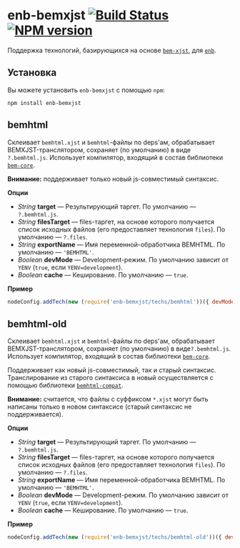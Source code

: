 enb-bemxjst [![Build Status](https://travis-ci.org/enb-make/enb-bemxjst.png?branch=master)](https://travis-ci.org/enb-make/enb-bemxjst) [![NPM version](https://badge.fury.io/js/enb-bemxjst.png)](http://badge.fury.io/js/enb-bemxjst)
===========

Поддержка технологий, базирующихся на основе [`bem-xjst`](https://github.com/bem/bem-xjst), для [`enb`](https://github.com/enb-make/enb.git).

Установка
---------

Вы можете установить `enb-bemxjst` с помощью `npm`:

```
npm install enb-bemxjst
```

bemhtml
-------

Склеивает `bemhtml.xjst` и `bemhtml`-файлы по deps'ам, обрабатывает BEMXJST-транслятором, сохраняет (по умолчанию) в виде `?.bemhtml.js`.
Использует компилятор, входящий в состав библиотеки [`bem-core`](https://github.com/bem/bem-core).

**Внимание:** поддерживает только новый js-совместимый синтаксис.

**Опции**

* *String* **target** — Результирующий таргет. По умолчанию — `?.bemhtml.js`.
* *String* **filesTarget** — files-таргет, на основе которого получается список исходных файлов (его предоставляет технология `files`). По умолчанию — `?.files`.
* *String* **exportName** — Имя переменной-обработчика BEMHTML. По умолчанию — `'BEMHTML'`.
* *Boolean* **devMode** — Development-режим. По умолчанию зависит от `YENV` (`true`, если `YENV=development`).
* *Boolean* **cache** — Кеширование. По умолчанию — `true`.

**Пример**

```javascript
nodeConfig.addTech(new (require('enb-bemxjst/techs/bemhtml'))({ devMode: false }));
```

bemhtml-old
-----------

Склеивает `bemhtml.xjst` и `bemhtml`-файлы по deps'ам, обрабатывает BEMXJST-транслятором, сохраняет (по умолчанию) в виде`?.bemhtml.js`.
Использует компилятор, входящий в состав библиотеки [`bem-core`](https://github.com/bem/bem-core).

Поддерживает как новый js-совместимый, так и старый синтаксис.
Транслирование из старого синтаксиса в новый осуществляется с помощью библиотеки [`bemhtml-compat`](https://github.com/bem/bemhtml-compat).

**Внимание:** считается, что файлы с суффиксом `*.xjst` могут быть написаны только в новом синтаксисе (старый синтаксис не поддерживается).

**Опции**

* *String* **target** — Результирующий таргет. По умолчанию — `?.bemhtml.js`.
* *String* **filesTarget** — files-таргет, на основе которого получается список исходных файлов (его предоставляет технология `files`). По умолчанию — `?.files`.
* *String* **exportName** — Имя переменной-обработчика BEMHTML. По умолчанию — `'BEMHTML'`.
* *Boolean* **devMode** — Development-режим. По умолчанию зависит от `YENV` (`true`, если `YENV=development`).
* *Boolean* **cache** — Кеширование. По умолчанию — `true`.

**Пример**

```javascript
nodeConfig.addTech(new (require('enb-bemxjst/techs/bemhtml-old'))({ devMode: false }));
```

